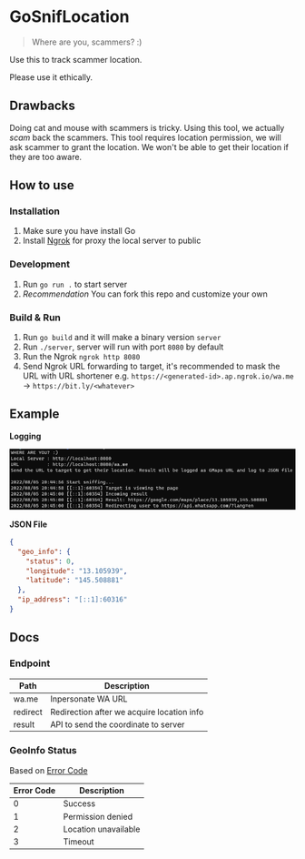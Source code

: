# GoSnifLocation

> Where are you, scammers? :)

Use this to track scammer location.

Please use it ethically.

## Drawbacks

Doing cat and mouse with scammers is tricky. Using this tool, we actually *scam* back the scammers. This tool requires location permission, we will ask scammer to grant the location. We won't be able to get their location if they are too aware.

## How to use

### Installation

1. Make sure you have install Go
2. Install [Ngrok](https://ngrok.com/download) for proxy the local server to public

### Development

1. Run `go run .` to start server
2. *Recommendation* You can fork this repo and customize your own

### Build & Run

1. Run `go build` and it will make a binary version `server`
2. Run `./server`, server will run with port `8080` by default
3. Run the Ngrok `ngrok http 8080`
4. Send Ngrok URL forwarding to target, it's recommended to mask the URL with URL shortener e.g. `https://<generated-id>.ap.ngrok.io/wa.me` -> `https://bit.ly/<whatever>`

## Example 

**Logging**

![Logging](./assets/logs.png "Logging")

**JSON File**

```json
{
  "geo_info": {
    "status": 0,
    "longitude": "13.105939",
    "latitude": "145.508881"
  },
  "ip_address": "[::1]:60316"
}
```

## Docs

### Endpoint

| Path       | Description                                |
|------------|--------------------------------------------|
| wa.me      | Inpersonate WA URL                         |
| redirect   | Redirection after we acquire location info |
| result     | API to send the coordinate to server       |

### GeoInfo Status

Based on [Error Code](https://developer.mozilla.org/en-US/docs/Web/API/GeolocationPositionError)

| Error Code | Description          |
|------------|----------------------|
| 0          | Success              |
| 1          | Permission denied    |
| 2          | Location unavailable |
| 3          | Timeout              |
